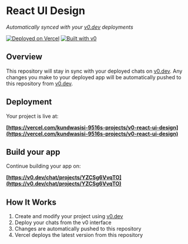 # React UI Design

*Automatically synced with your [v0.dev](https://v0.dev) deployments*

[![Deployed on Vercel](https://img.shields.io/badge/Deployed%20on-Vercel-black?style=for-the-badge&logo=vercel)](https://vercel.com/kundwasisi-9516s-projects/v0-react-ui-design)
[![Built with v0](https://img.shields.io/badge/Built%20with-v0.dev-black?style=for-the-badge)](https://v0.dev/chat/projects/YZCSg6VvqTO)

## Overview

This repository will stay in sync with your deployed chats on [v0.dev](https://v0.dev).
Any changes you make to your deployed app will be automatically pushed to this repository from [v0.dev](https://v0.dev).

## Deployment

Your project is live at:

**[https://vercel.com/kundwasisi-9516s-projects/v0-react-ui-design](https://vercel.com/kundwasisi-9516s-projects/v0-react-ui-design)**

## Build your app

Continue building your app on:

**[https://v0.dev/chat/projects/YZCSg6VvqTO](https://v0.dev/chat/projects/YZCSg6VvqTO)**

## How It Works

1. Create and modify your project using [v0.dev](https://v0.dev)
2. Deploy your chats from the v0 interface
3. Changes are automatically pushed to this repository
4. Vercel deploys the latest version from this repository